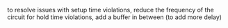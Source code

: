to resolve issues with setup time violations, reduce the frequency of the circuit
for hold time violations, add a buffer in between (to add more delay)

